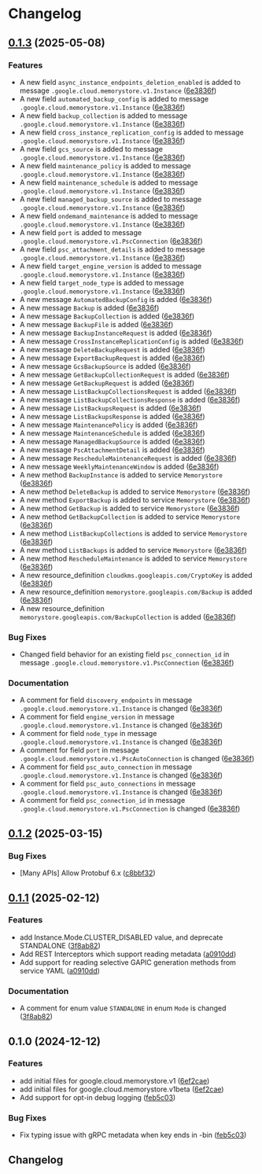 # Changelog

## [0.1.3](https://github.com/googleapis/google-cloud-python/compare/google-cloud-memorystore-v0.1.2...google-cloud-memorystore-v0.1.3) (2025-05-08)


### Features

* A new field `async_instance_endpoints_deletion_enabled` is added to message `.google.cloud.memorystore.v1.Instance` ([6e3836f](https://github.com/googleapis/google-cloud-python/commit/6e3836f72a3335d75fb912d4e39963c57da47979))
* A new field `automated_backup_config` is added to message `.google.cloud.memorystore.v1.Instance` ([6e3836f](https://github.com/googleapis/google-cloud-python/commit/6e3836f72a3335d75fb912d4e39963c57da47979))
* A new field `backup_collection` is added to message `.google.cloud.memorystore.v1.Instance` ([6e3836f](https://github.com/googleapis/google-cloud-python/commit/6e3836f72a3335d75fb912d4e39963c57da47979))
* A new field `cross_instance_replication_config` is added to message `.google.cloud.memorystore.v1.Instance` ([6e3836f](https://github.com/googleapis/google-cloud-python/commit/6e3836f72a3335d75fb912d4e39963c57da47979))
* A new field `gcs_source` is added to message `.google.cloud.memorystore.v1.Instance` ([6e3836f](https://github.com/googleapis/google-cloud-python/commit/6e3836f72a3335d75fb912d4e39963c57da47979))
* A new field `maintenance_policy` is added to message `.google.cloud.memorystore.v1.Instance` ([6e3836f](https://github.com/googleapis/google-cloud-python/commit/6e3836f72a3335d75fb912d4e39963c57da47979))
* A new field `maintenance_schedule` is added to message `.google.cloud.memorystore.v1.Instance` ([6e3836f](https://github.com/googleapis/google-cloud-python/commit/6e3836f72a3335d75fb912d4e39963c57da47979))
* A new field `managed_backup_source` is added to message `.google.cloud.memorystore.v1.Instance` ([6e3836f](https://github.com/googleapis/google-cloud-python/commit/6e3836f72a3335d75fb912d4e39963c57da47979))
* A new field `ondemand_maintenance` is added to message `.google.cloud.memorystore.v1.Instance` ([6e3836f](https://github.com/googleapis/google-cloud-python/commit/6e3836f72a3335d75fb912d4e39963c57da47979))
* A new field `port` is added to message `.google.cloud.memorystore.v1.PscConnection` ([6e3836f](https://github.com/googleapis/google-cloud-python/commit/6e3836f72a3335d75fb912d4e39963c57da47979))
* A new field `psc_attachment_details` is added to message `.google.cloud.memorystore.v1.Instance` ([6e3836f](https://github.com/googleapis/google-cloud-python/commit/6e3836f72a3335d75fb912d4e39963c57da47979))
* A new field `target_engine_version` is added to message `.google.cloud.memorystore.v1.Instance` ([6e3836f](https://github.com/googleapis/google-cloud-python/commit/6e3836f72a3335d75fb912d4e39963c57da47979))
* A new field `target_node_type` is added to message `.google.cloud.memorystore.v1.Instance` ([6e3836f](https://github.com/googleapis/google-cloud-python/commit/6e3836f72a3335d75fb912d4e39963c57da47979))
* A new message `AutomatedBackupConfig` is added ([6e3836f](https://github.com/googleapis/google-cloud-python/commit/6e3836f72a3335d75fb912d4e39963c57da47979))
* A new message `Backup` is added ([6e3836f](https://github.com/googleapis/google-cloud-python/commit/6e3836f72a3335d75fb912d4e39963c57da47979))
* A new message `BackupCollection` is added ([6e3836f](https://github.com/googleapis/google-cloud-python/commit/6e3836f72a3335d75fb912d4e39963c57da47979))
* A new message `BackupFile` is added ([6e3836f](https://github.com/googleapis/google-cloud-python/commit/6e3836f72a3335d75fb912d4e39963c57da47979))
* A new message `BackupInstanceRequest` is added ([6e3836f](https://github.com/googleapis/google-cloud-python/commit/6e3836f72a3335d75fb912d4e39963c57da47979))
* A new message `CrossInstanceReplicationConfig` is added ([6e3836f](https://github.com/googleapis/google-cloud-python/commit/6e3836f72a3335d75fb912d4e39963c57da47979))
* A new message `DeleteBackupRequest` is added ([6e3836f](https://github.com/googleapis/google-cloud-python/commit/6e3836f72a3335d75fb912d4e39963c57da47979))
* A new message `ExportBackupRequest` is added ([6e3836f](https://github.com/googleapis/google-cloud-python/commit/6e3836f72a3335d75fb912d4e39963c57da47979))
* A new message `GcsBackupSource` is added ([6e3836f](https://github.com/googleapis/google-cloud-python/commit/6e3836f72a3335d75fb912d4e39963c57da47979))
* A new message `GetBackupCollectionRequest` is added ([6e3836f](https://github.com/googleapis/google-cloud-python/commit/6e3836f72a3335d75fb912d4e39963c57da47979))
* A new message `GetBackupRequest` is added ([6e3836f](https://github.com/googleapis/google-cloud-python/commit/6e3836f72a3335d75fb912d4e39963c57da47979))
* A new message `ListBackupCollectionsRequest` is added ([6e3836f](https://github.com/googleapis/google-cloud-python/commit/6e3836f72a3335d75fb912d4e39963c57da47979))
* A new message `ListBackupCollectionsResponse` is added ([6e3836f](https://github.com/googleapis/google-cloud-python/commit/6e3836f72a3335d75fb912d4e39963c57da47979))
* A new message `ListBackupsRequest` is added ([6e3836f](https://github.com/googleapis/google-cloud-python/commit/6e3836f72a3335d75fb912d4e39963c57da47979))
* A new message `ListBackupsResponse` is added ([6e3836f](https://github.com/googleapis/google-cloud-python/commit/6e3836f72a3335d75fb912d4e39963c57da47979))
* A new message `MaintenancePolicy` is added ([6e3836f](https://github.com/googleapis/google-cloud-python/commit/6e3836f72a3335d75fb912d4e39963c57da47979))
* A new message `MaintenanceSchedule` is added ([6e3836f](https://github.com/googleapis/google-cloud-python/commit/6e3836f72a3335d75fb912d4e39963c57da47979))
* A new message `ManagedBackupSource` is added ([6e3836f](https://github.com/googleapis/google-cloud-python/commit/6e3836f72a3335d75fb912d4e39963c57da47979))
* A new message `PscAttachmentDetail` is added ([6e3836f](https://github.com/googleapis/google-cloud-python/commit/6e3836f72a3335d75fb912d4e39963c57da47979))
* A new message `RescheduleMaintenanceRequest` is added ([6e3836f](https://github.com/googleapis/google-cloud-python/commit/6e3836f72a3335d75fb912d4e39963c57da47979))
* A new message `WeeklyMaintenanceWindow` is added ([6e3836f](https://github.com/googleapis/google-cloud-python/commit/6e3836f72a3335d75fb912d4e39963c57da47979))
* A new method `BackupInstance` is added to service `Memorystore` ([6e3836f](https://github.com/googleapis/google-cloud-python/commit/6e3836f72a3335d75fb912d4e39963c57da47979))
* A new method `DeleteBackup` is added to service `Memorystore` ([6e3836f](https://github.com/googleapis/google-cloud-python/commit/6e3836f72a3335d75fb912d4e39963c57da47979))
* A new method `ExportBackup` is added to service `Memorystore` ([6e3836f](https://github.com/googleapis/google-cloud-python/commit/6e3836f72a3335d75fb912d4e39963c57da47979))
* A new method `GetBackup` is added to service `Memorystore` ([6e3836f](https://github.com/googleapis/google-cloud-python/commit/6e3836f72a3335d75fb912d4e39963c57da47979))
* A new method `GetBackupCollection` is added to service `Memorystore` ([6e3836f](https://github.com/googleapis/google-cloud-python/commit/6e3836f72a3335d75fb912d4e39963c57da47979))
* A new method `ListBackupCollections` is added to service `Memorystore` ([6e3836f](https://github.com/googleapis/google-cloud-python/commit/6e3836f72a3335d75fb912d4e39963c57da47979))
* A new method `ListBackups` is added to service `Memorystore` ([6e3836f](https://github.com/googleapis/google-cloud-python/commit/6e3836f72a3335d75fb912d4e39963c57da47979))
* A new method `RescheduleMaintenance` is added to service `Memorystore` ([6e3836f](https://github.com/googleapis/google-cloud-python/commit/6e3836f72a3335d75fb912d4e39963c57da47979))
* A new resource_definition `cloudkms.googleapis.com/CryptoKey` is added ([6e3836f](https://github.com/googleapis/google-cloud-python/commit/6e3836f72a3335d75fb912d4e39963c57da47979))
* A new resource_definition `memorystore.googleapis.com/Backup` is added ([6e3836f](https://github.com/googleapis/google-cloud-python/commit/6e3836f72a3335d75fb912d4e39963c57da47979))
* A new resource_definition `memorystore.googleapis.com/BackupCollection` is added ([6e3836f](https://github.com/googleapis/google-cloud-python/commit/6e3836f72a3335d75fb912d4e39963c57da47979))


### Bug Fixes

* Changed field behavior for an existing field `psc_connection_id` in message `.google.cloud.memorystore.v1.PscConnection` ([6e3836f](https://github.com/googleapis/google-cloud-python/commit/6e3836f72a3335d75fb912d4e39963c57da47979))


### Documentation

* A comment for field `discovery_endpoints` in message `.google.cloud.memorystore.v1.Instance` is changed ([6e3836f](https://github.com/googleapis/google-cloud-python/commit/6e3836f72a3335d75fb912d4e39963c57da47979))
* A comment for field `engine_version` in message `.google.cloud.memorystore.v1.Instance` is changed ([6e3836f](https://github.com/googleapis/google-cloud-python/commit/6e3836f72a3335d75fb912d4e39963c57da47979))
* A comment for field `node_type` in message `.google.cloud.memorystore.v1.Instance` is changed ([6e3836f](https://github.com/googleapis/google-cloud-python/commit/6e3836f72a3335d75fb912d4e39963c57da47979))
* A comment for field `port` in message `.google.cloud.memorystore.v1.PscAutoConnection` is changed ([6e3836f](https://github.com/googleapis/google-cloud-python/commit/6e3836f72a3335d75fb912d4e39963c57da47979))
* A comment for field `psc_auto_connection` in message `.google.cloud.memorystore.v1.Instance` is changed ([6e3836f](https://github.com/googleapis/google-cloud-python/commit/6e3836f72a3335d75fb912d4e39963c57da47979))
* A comment for field `psc_auto_connections` in message `.google.cloud.memorystore.v1.Instance` is changed ([6e3836f](https://github.com/googleapis/google-cloud-python/commit/6e3836f72a3335d75fb912d4e39963c57da47979))
* A comment for field `psc_connection_id` in message `.google.cloud.memorystore.v1.PscConnection` is changed ([6e3836f](https://github.com/googleapis/google-cloud-python/commit/6e3836f72a3335d75fb912d4e39963c57da47979))

## [0.1.2](https://github.com/googleapis/google-cloud-python/compare/google-cloud-memorystore-v0.1.1...google-cloud-memorystore-v0.1.2) (2025-03-15)


### Bug Fixes

* [Many APIs] Allow Protobuf 6.x ([c8bbf32](https://github.com/googleapis/google-cloud-python/commit/c8bbf32606e790b559b261bf96700c76b6e2bfce))

## [0.1.1](https://github.com/googleapis/google-cloud-python/compare/google-cloud-memorystore-v0.1.0...google-cloud-memorystore-v0.1.1) (2025-02-12)


### Features

* add Instance.Mode.CLUSTER_DISABLED value, and deprecate STANDALONE ([3f8ab82](https://github.com/googleapis/google-cloud-python/commit/3f8ab82aa97dd47b79bcf52343e6764ff159e961))
* Add REST Interceptors which support reading metadata ([a0910dd](https://github.com/googleapis/google-cloud-python/commit/a0910dd51541d238bc5fcf10159066ddfd928579))
* Add support for reading selective GAPIC generation methods from service YAML ([a0910dd](https://github.com/googleapis/google-cloud-python/commit/a0910dd51541d238bc5fcf10159066ddfd928579))


### Documentation

* A comment for enum value `STANDALONE` in enum `Mode` is changed ([3f8ab82](https://github.com/googleapis/google-cloud-python/commit/3f8ab82aa97dd47b79bcf52343e6764ff159e961))

## 0.1.0 (2024-12-12)


### Features

* add initial files for google.cloud.memorystore.v1 ([6ef2cae](https://github.com/googleapis/google-cloud-python/commit/6ef2caeb89e7476fce4c2e1c9c8bde8e9e4b98a8))
* add initial files for google.cloud.memorystore.v1beta ([6ef2cae](https://github.com/googleapis/google-cloud-python/commit/6ef2caeb89e7476fce4c2e1c9c8bde8e9e4b98a8))
* Add support for opt-in debug logging ([feb5c03](https://github.com/googleapis/google-cloud-python/commit/feb5c0348d0efbe5d3c01d5470f2daaef5302842))


### Bug Fixes

* Fix typing issue with gRPC metadata when key ends in -bin ([feb5c03](https://github.com/googleapis/google-cloud-python/commit/feb5c0348d0efbe5d3c01d5470f2daaef5302842))

## Changelog

